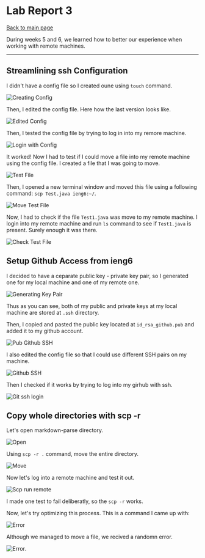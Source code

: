 # Lab Report 3

[Back to main page](index.md)

During weeks 5 and 6, we learned how to better our experience when working with remote machines.

---

## Streamlining ssh Configuration

I didn't have a config file so I created oune using `touch` command.

![Creating Config](/pictures/Lab-3-pics/ssh-config/create-config.png)

Then, I edited the config file. Here how the last version looks like.

![Edited Config](/pictures/Lab-3-pics/ssh-config/config-file.png)

Then, I tested the config file by trying to log in into my remore machine.

![Login with Config](/pictures/Lab-3-pics/ssh-config/ssh-login.png)

It worked! Now I had to test if I could move a file into my remote machine using the config file. I created a file that I was going to move.

![Test File](/pictures/Lab-3-pics/ssh-config/test-file1.png)

Then, I opened a new terminal window and moved this file using a following command: `scp Test.java ieng6:~/`.

![Move Test File](/pictures/Lab-3-pics/ssh-config/scp-move.png)

Now, I had to check if the file `Test1.java` was move to my remote machine. I login into my remote machine and run `ls` command to see if `Test1.java` is present. Surely enough it was there.

![Check Test File](/pictures/Lab-3-pics/ssh-config/ssh-check.png)

## Setup Github Access from ieng6

I decided to have a ceparate public key - private key pair, so I generated one for my local machine and one of my remote one.

![Generating Key Pair](/pictures/Lab-3-pics/github-access/rsa-git.png)

Thus as you can see, both of my public and private keys at my local machine are stored at `.ssh` directory.

Then, I copied and pasted the public key located at `id_rsa_github.pub` and added it to my github account.

![Pub Github SSH](/pictures/Lab-3-pics/github-access/git-ssh-local.png)

I also edited the config file so that I could use different SSH pairs on my machine.

![Github SSH](/pictures/Lab-3-pics/github-access/git-config.png)

Then I checked if it works by trying to log into my girhub with ssh.

![Git ssh login](/pictures//Lab-3-pics/github-access/local-acess.png)

## Copy whole directories with scp -r

Let's open markdown-parse directory.

![Open](/pictures/Lab-3-pics/scp-r/cd.png)

Using `scp -r .` command, move the entire directory.

![Move](/pictures/Lab-3-pics/scp-r/scp-move.png)

Now let's log into a remote machine and test it out.

![Scp run remote](/pictures/Lab-3-pics/scp-r/scp-run.png)

I made one test to fail deliberatly, so the `scp -r` works.

Now, let's try optimizing this process. This is a command I came up with:

![Error](/pictures/Lab-3-pics/scp-r/scp-gg.png)

Although we managed to move a file, we recived a randomn error.

![Error](/pictures/Lab-3-pics/scp-r/error-1.png).